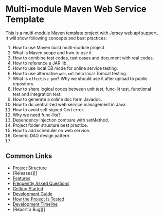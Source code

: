 # Multi-module Maven Web Service Template
This is a multi-module Maven template project with Jersey web api support.  It will show following concepts and best practices:
 1. How to use Maven build multi-module project.
 2. What is Maven scope and hwo to use it.
 3. How to combine test codes, test cases and document with real codes.
 4. How to reference a JAR lib.
 5. How to use local DB mode for online service testing.
 6. How to use alternative `web.xml` help local Tomcat testing.
 7. What is `effective pom`?  Why we should use it after upload to public repository.
 8. How to share logical codes between unit test, func-lit test, functional test and integration test.
 9. How to generate a online doc form Javadoc.
 10. How to do centralized web service management in Java.
 11. How to avoid self signed Cert error.
 12. Why we need func-lite?
 13. Dependency injection compare with setMethod.
 14. Project folder structure best practice.
 15. How to add scheduler on web service.
 16. Generic DAO design pattern.
 17. 


## Common Links
* [Project Structure][]
* [Releases][]
* [Features][]
* [Frequently Asked Questions][]
* [Getting Started][]
* [Development Guide][]
* [How the Project Is Tested][]
* [Development Timeline][]
* [Report a Bug][]

[Features]: docs/features.md
[Frequently Asked Questions]: docs/faq.md
[Getting Started]: docs/quickstart.md
[Development Guide]: docs/dev.md
[How the Project Is Tested]: docs/testing.md
[Development Timeline]: docs/timeline.md
[Project Structure]: docs/struct.md